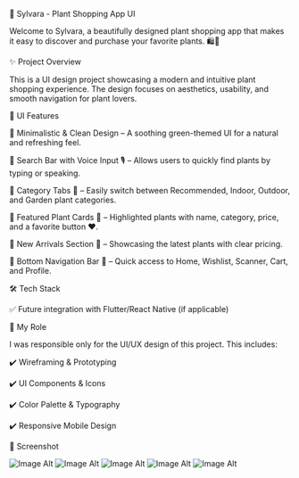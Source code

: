 🌿 Sylvara - Plant Shopping App UI


Welcome to Sylvara, a beautifully designed plant shopping app that makes it easy to discover and purchase your favorite plants. 🛍️🌱



✨ Project Overview


This is a UI design project showcasing a modern and intuitive plant shopping experience. The design focuses on aesthetics, usability, and smooth navigation for plant lovers.



🎨 UI Features


🔹 Minimalistic & Clean Design – A soothing green-themed UI for a natural and refreshing feel.


🔹 Search Bar with Voice Input 🎙️ – Allows users to quickly find plants by typing or speaking.


🔹 Category Tabs 📂 – Easily switch between Recommended, Indoor, Outdoor, and Garden plant categories.


🔹 Featured Plant Cards 🌱 – Highlighted plants with name, category, price, and a favorite button ❤️.


🔹 New Arrivals Section 🌟 – Showcasing the latest plants with clear pricing.


🔹 Bottom Navigation Bar 🚀 – Quick access to Home, Wishlist, Scanner, Cart, and Profile.



🛠️ Tech Stack


✅ Future integration with Flutter/React Native (if applicable)


🎯 My Role


I was responsible only for the UI/UX design of this project. This includes:


✔️ Wireframing & Prototyping


✔️ UI Components & Icons


✔️ Color Palette & Typography


✔️ Responsive Mobile Design


📸 Screenshot

![Image Alt](https://github.com/priYansHSoni563/Plant-Shopping-App---Sylvara-/blob/cd238c27e698c2880be5759a8e5509c8a3a6775f/assets/images/Sylvara%20Project%20Image%20(Home%20Screen).png)
![Image Alt](https://github.com/priYansHSoni563/Plant-Shopping-App---Sylvara-/blob/cd238c27e698c2880be5759a8e5509c8a3a6775f/assets/images/Sylvara%20Prioject%20Image%20(Product%20Detail%20Screen).png)
![Image Alt](https://github.com/priYansHSoni563/Plant-Shopping-App---Sylvara-/blob/cd238c27e698c2880be5759a8e5509c8a3a6775f/assets/images/Sylvara%20Project%20Image%20(Wishlist%20Screen).png)
![Image Alt](https://github.com/priYansHSoni563/Plant-Shopping-App---Sylvara-/blob/cd238c27e698c2880be5759a8e5509c8a3a6775f/assets/images/Sylvara%20Project%20Image%20(Cart%20Screen).png)
![Image Alt](https://github.com/priYansHSoni563/Plant-Shopping-App---Sylvara-/blob/cd238c27e698c2880be5759a8e5509c8a3a6775f/assets/images/Sylvara%20Project%20image%20(Profile%20Screen).png)
